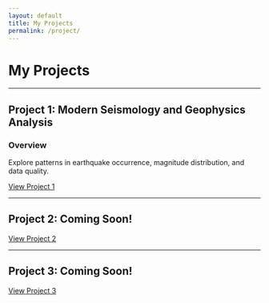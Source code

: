 ```yaml
---
layout: default
title: My Projects
permalink: /project/
---
```


# My Projects

---

## Project 1: Modern Seismology and Geophysics Analysis
### Overview
Explore patterns in earthquake occurrence, magnitude distribution, and data quality.

[View Project 1](https://github.com/cmtrimble/cmtrimble.github.io/tree/3176c02ebda754571ac9a84daceae32e53b895bd/Project1)

---

## Project 2: Coming Soon!


[View Project 2]()

---

## Project 3: Coming Soon!


[View Project 3]()
